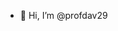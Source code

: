 - 👋 Hi, I’m @profdav29

<!---
profdav29/profdav29 is a ✨ special ✨ repository because its `README.md` (this file) appears on your GitHub profile.
You can click the Preview link to take a look at your changes.
--->
